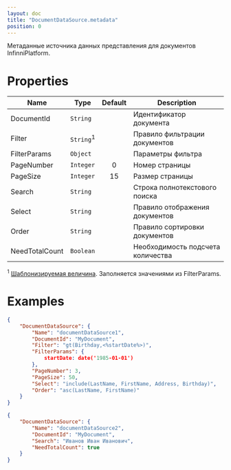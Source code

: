 ```yaml
---
layout: doc
title: "DocumentDataSource.metadata"
position: 0
---
```


Метаданные источника данных представления для документов InfinniPlatform.

# Properties

|Name|Type|Default|Description|
|----|----|:-----:|-----------|
|DocumentId|`String`| |Идентификатор документа|
|Filter|`String`<sup>1</sup>| |Правило фильтрации документов|
|FilterParams|`Object`| |Параметры фильтра|
|PageNumber|`Integer`|0|Номер страницы|
|PageSize|`Integer`|15|Размер страницы|
|Search|`String`| |Строка полнотекстового поиска|
|Select|`String`| |Правило отображения документов|
|Order|`String`| |Правило сортировки документов|
|NeedTotalCount|`Boolean`| |Необходимость подсчета количества|

<sup>1</sup> [Шаблонизируемая величина](../../RestDataSource/#parameters-templating). Заполняется значениями из FilterParams.

# Examples

```json
{
	"DocumentDataSource": {
		"Name": "documentDataSource1",
		"DocumentId": "MyDocument",
		"Filter": "gt(Birthday,<%startDate%>)",
		"FilterParams": {
			startDate: date('1985-01-01')
		},
		"PageNumber": 3,
		"PageSize": 50,
		"Select": "include(LastName, FirstName, Address, Birthday)",
		"Order": "asc(LastName, FirstName)"
	}
}
```

```json
{
	"DocumentDataSource": {
		"Name": "documentDataSource2",
		"DocumentId": "MyDocument",
		"Search": "Иванов Иван Иванович",
		"NeedTotalCount": true
	}
}
```